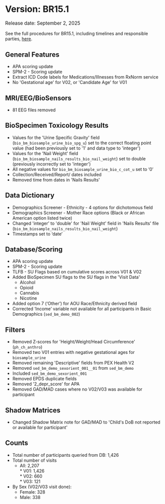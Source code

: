 # Version: BR15.1
<p style="font-size: 1.1em">Release date: September 2, 2025</p>

<p>
<div class="notification-banner static-banner">
  <span class="emoji"><i class="fa-solid fa-circle-info"></i></span>
  <span class="text">See the full procedures for BR15.1, including timelines and responsible parties, <a href="https://docs.google.com/document/d/1rVvzBA7eu_ZuTpD9Mbp_Hg8sTzAYT9R6cp3AGtHNhYg/edit?tab=t.0">here</a>.</span>
</div>
</p>

## General Features

* APA scoring update  
* SPM-2 - Scoring update  
* Extract ICD Code labels for Medications/Illnesses from RxNorm service  
* No 'Gestational age' for V02, or 'Candidate Age' for V01

## MRI/EEG/BioSensors

* 81 EEG files removed

## BioSpecimen Toxicology Results

* Values for the 'Urine Specific Gravity' field (`bio_bm_biosample_urine_bio_spg_u`) set to the correct floating point value (had been previously set to '1' and data type to 'integer')  
* Values for the 'Nail Weight' field (`bio_bm_biosample_nails_results_bio_nail_weight`) set to double (previously incorrectly set to 'integer')  
* All negative values for `bio_bm_biosample_urine_bio_c_cot_u` set to ‘0’  
* Collection/Received/Report/ dates included   
* Removed time from dates in 'Nails Results'

## Data Dictionary

* Demographics Screener - Ethnicity - 4 options for dichotomous field  
* Demographics Screener - Mother Race options (Black or African American option listed twice)  
* Changed 'integer' to 'double' for 'Nail Weight' field in 'Nails Results' file (`bio_bm_biosample_nails_results_bio_nail_weight`)  
* Timestamps set to ‘date’


## Database/Scoring

* APA scoring update  
* SPM-2 - Scoring update  
* TLFB - SU Flags based on cumulative scores across V01 & V02  
* Added BioSpecimen SU flags to the SU flags in the 'Visit Data'   
    * Alcohol  
    * Opioid  
    * Cannabis  
    * Nicotine  
* Added option 7 (‘Other’) for AOU Race/Ethnicity derived field  
* Corrected ‘Income’ variable not available for all participants in Basic Demographics (`sed_bm_demo_002`)

## Filters

* Removed Z-scores for 'Height/Weight/Head Circumference' (`ph_ch_anthro`)  
* Removed two V01 entries with negative gestational ages for `biosample_urine` 
* Removed remaining 'Descriptive' fields from PEX Health V2  
* Removed `sed_bm_demo_sexorient_001__01` from `sed_bm_demo`  
* Included `sed_bm_demo_sexorient_001` 
* Removed EPDS duplicate fields   
* Removed '2_depr_score' for APA  
* Removed GAD/MAD cases where no V02/V03 was available for participant

## Shadow Matrices

* Changed Shadow Matrix note for GAD/MAD to 'Child's DoB not reported or available for participant'

## Counts

* Total number of participants queried from DB: 1,426  
* Total number of visits  
  * All: 2,207  
        * V01: 1,426  
        * V02: 660  
        * V03: 121  
* By Sex (V02/V03 visit done):  
    * Female: 328  
    * Male: 338

